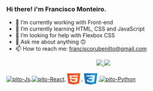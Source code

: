 ### Hi there! i'm Francisco Monteiro.

- 🔭 I’m currently working with Front-end
- 🌱 I’m currently learning HTML, CSS and JavaScript
- 🤔 I’m looking for help with Flexbox CSS
- 💬 Ask me about anything 🙃
- 📫 How to reach me: franciscorubenilto@gmail.com

<div align="center">
  <a href="https://github.com/Pito900">
  <img height="180em" src="https://github-readme-stats.vercel.app/api?username=Pito900&show_icons=true&theme=vision-friendly-dark&include_all_commits=true&count_private=true"/>
  <img height="180em" src="https://github-readme-stats.vercel.app/api/top-langs/?username=Pito900&layout=compact&langs_count=7&theme=vision-friendly-dark"/>
</div>
    
  <div style="display: inline_block"><br>
  <img align="center" alt="pito-Js" height="30" width="40" src="https://cdn.jsdelivr.net/gh/devicons/devicon/icons/javascript/javascript-plain.svg" />
  <img align="center" alt="pito-React" height="30" width="40"  src="https://cdn.jsdelivr.net/gh/devicons/devicon/icons/react/react-original.svg" />
  <img align="center" alt="pito-HTML" height="30" width="40" src="https://raw.githubusercontent.com/devicons/devicon/master/icons/html5/html5-original.svg">
  <img align="center" alt="pito-CSS" height="30" width="40" src="https://raw.githubusercontent.com/devicons/devicon/master/icons/css3/css3-original.svg">
  <img align="center" alt="pito-Python" height="30" width="40" src="https://cdn.jsdelivr.net/gh/devicons/devicon/icons/python/python-original.svg" />
    </div>

